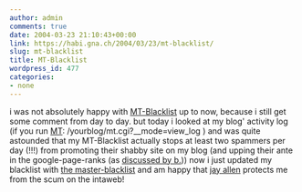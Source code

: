 ```yaml
---
author: admin
comments: true
date: 2004-03-23 21:10:43+00:00
link: https://habi.gna.ch/2004/03/23/mt-blacklist/
slug: mt-blacklist
title: MT-Blacklist
wordpress_id: 477
categories:
- none
---
```


i was not absolutely happy with [MT-Blacklist](http://www.jayallen.org/projects/mt-blacklist/) up to now, because i still get some comment from day to day.
but today i looked at my blog' activity log (if you run [MT](http://moveabletype.org/): /yourblog/mt.cgi?__mode=view_log ) and was quite astounded that my MT-Blacklist actually stops at least two spammers per day (!!!) from promoting their shabby site on my blog (and upping their ante in the google-page-ranks (as [discussed by b.](http://www.bernhardseefeld.ch/archives/000074.html)))
now i just updated my blacklist with [the master-blacklist](http://www.jayallen.org/comment_spam/blacklist.txt) and am happy that [jay allen](http://www.jayallen.org/comment_spam/) protects me from the scum on the intaweb!
